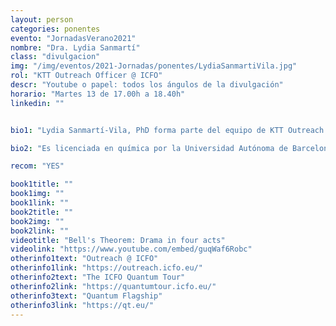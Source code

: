 ```yaml
---
layout: person
categories: ponentes
evento: "JornadasVerano2021"
nombre: "Dra. Lydia Sanmartí"
class: "divulgacion"
img: "/img/eventos/2021-Jornadas/ponentes/LydiaSanmartiVila.jpg"
rol: "KTT Outreach Officer @ ICFO"
descr: "Youtube o papel: todos los ángulos de la divulgación"
horario: "Martes 13 de 17.00h a 18.40h"
linkedin: ""


bio1: "Lydia Sanmartí-Vila, PhD forma parte del equipo de KTT Outreach de ICFO y es la Executive Officer de la alianza internacional ECOP (European Centres for Outreach in Photonics), donde gestiona la creación de nuevos proyectos que fomenten la colaboración entre los miembros. Coordina los proyectos y actividades de divulgación internacionales de ICFO, incluyendo el proyecto liderado por ICFO CARLA, la iniciativa Quantum Flagship, así como proyectos pasados como GoPhoton!, LIGHT2015 y PHABLABS 4.0. Es la creadora de los eventos LIGHTtalks, que se replicaron en más de 20 países de Europa entre 2015 y 2017 y gestiona los proyectos de arte y ciencia de ICFO."

bio2: "Es licenciada en química por la Universidad Autónoma de Barcelona, doctorada en neurobiología por la Universidad Otto von Guericke en Alemania, y tiene una amplia experiencia profesional internacional, mayoritariamente en los EEUU."

recom: "YES"

book1title: ""
book1img: ""
book1link: ""
book2title: ""
book2img: ""
book2link: ""
videotitle: "Bell's Theorem: Drama in four acts"
videolink: "https://www.youtube.com/embed/guqWaf6Robc"
otherinfo1text: "Outreach @ ICFO"
otherinfo1link: "https://outreach.icfo.eu/"
otherinfo2text: "The ICFO Quantum Tour"
otherinfo2link: "https://quantumtour.icfo.eu/"
otherinfo3text: "Quantum Flagship"
otherinfo3link: "https://qt.eu/"
---
```

